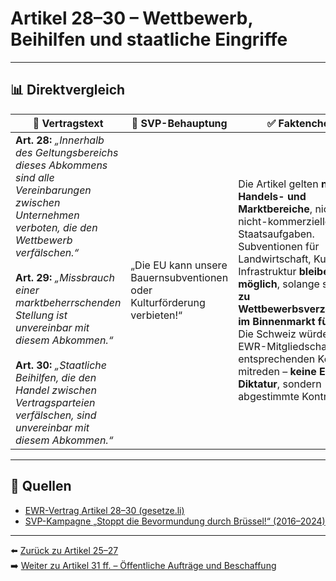 # Artikel 28–30 – Wettbewerb, Beihilfen und staatliche Eingriffe

---

## 📊 Direktvergleich

| 📜 **Vertragstext** | 🧨 **SVP-Behauptung** | ✅ **Faktencheck** |
|---------------------|-----------------------|--------------------|
| **Art. 28:** _„Innerhalb des Geltungsbereichs dieses Abkommens sind alle Vereinbarungen zwischen Unternehmen verboten, die den Wettbewerb verfälschen.“_ <br><br> **Art. 29:** _„Missbrauch einer marktbeherrschenden Stellung ist unvereinbar mit diesem Abkommen.“_ <br><br> **Art. 30:** _„Staatliche Beihilfen, die den Handel zwischen Vertragsparteien verfälschen, sind unvereinbar mit diesem Abkommen.“_ | „Die EU kann unsere Bauernsubventionen oder Kulturförderung verbieten!“ | Die Artikel gelten **nur für Handels- und Marktbereiche**, nicht für nicht-kommerzielle Staatsaufgaben. <br> Subventionen für Landwirtschaft, Kultur, Infrastruktur **bleiben möglich**, solange sie **nicht zu Wettbewerbsverzerrungen im Binnenmarkt führen**. <br> Die Schweiz würde bei EWR-Mitgliedschaft in entsprechenden Komitees mitreden – **keine EU-Diktatur**, sondern abgestimmte Kontrolle. |

---

## 🔗 Quellen

- [EWR-Vertrag Artikel 28–30 (gesetze.li)](https://www.gesetze.li/konso/html/1992036#Art28)
- [SVP-Kampagne „Stoppt die Bevormundung durch Brüssel!“ (2016–2024)](https://www.svp.ch/…)

---

⬅️ [Zurück zu Artikel 25–27](artikel_025_027.md)  
➡️ [Weiter zu Artikel 31 ff. – Öffentliche Aufträge und Beschaffung](artikel_031_033.md)
